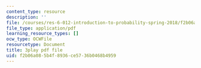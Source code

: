 ```yaml
---
content_type: resource
description: ''
file: /courses/res-6-012-introduction-to-probability-spring-2018/f2b06a085b4f8936ce5736b0468b4959_kwbDWPrPfQI.pdf
file_type: application/pdf
learning_resource_types: []
ocw_type: OCWFile
resourcetype: Document
title: 3play pdf file
uid: f2b06a08-5b4f-8936-ce57-36b0468b4959
---
```

